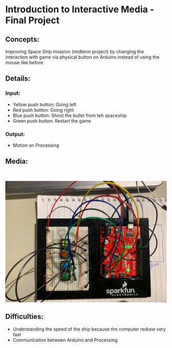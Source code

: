 # Introduction to Interactive Media - Final Project 

## Concepts:
Improving Space Ship Invasion (midterm project) by changing the interaction with game via physical button on Arduino instead of using the mouse like before


## Details:

### Input:
 - Yellow push button: Going left 
 - Red push button: Going right 
 - Blue push button: Shoot the bullet from teh spaceship
 - Green push button: Restart the game 
 
 ### Output:
- Motion on Processing 

## Media:
![]()

![](105846841_607422366862777_4387858964236092607_n.jpg)
## Difficulties: 

- Understanding the speed of the ship because the computer redraw very fast 
- Communication between Arduino and Processing 
